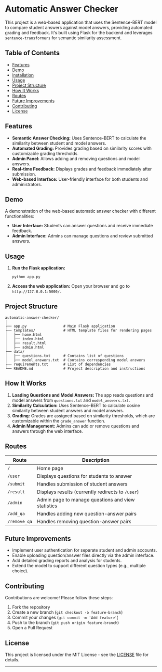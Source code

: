 # Automatic Answer Checker

This project is a web-based application that uses the Sentence-BERT model to compare student answers against model answers, providing automated grading and feedback. It's built using Flask for the backend and leverages `sentence-transformers` for semantic similarity assessment.

## Table of Contents
- [Features](#features)
- [Demo](#demo)
- [Installation](#installation)
- [Usage](#usage)
- [Project Structure](#project-structure)
- [How It Works](#how-it-works)
- [Routes](#routes)
- [Future Improvements](#future-improvements)
- [Contributing](#contributing)
- [License](#license)

## Features
- **Semantic Answer Checking:** Uses Sentence-BERT to calculate the similarity between student and model answers.
- **Automated Grading:** Provides grading based on similarity scores with customizable grading thresholds.
- **Admin Panel:** Allows adding and removing questions and model answers.
- **Real-time Feedback:** Displays grades and feedback immediately after submission.
- **Web-based Interface:** User-friendly interface for both students and administrators.

## Demo
A demonstration of the web-based automatic answer checker with different functionalities:

- **User Interface:** Students can answer questions and receive immediate feedback.
- **Admin Interface:** Admins can manage questions and review submitted answers.

## Usage

1. **Run the Flask application:**
   ```bash
   python app.py
   ```

2. **Access the web application:**
   Open your browser and go to `http://127.0.0.1:5000/`.

## Project Structure
```
automatic-answer-checker/
│
├── app.py                 # Main Flask application
├── templates/             # HTML template files for rendering pages
│   ├── home.html
│   ├── index.html
│   ├── result.html
│   ├── admin.html
├── data/
│   ├── questions.txt      # Contains list of questions
│   ├── model_answers.txt  # Contains corresponding model answers
├── requirements.txt       # List of dependencies
└── README.md              # Project description and instructions
```

## How It Works
1. **Loading Questions and Model Answers:** The app reads questions and model answers from `questions.txt` and `model_answers.txt`.
2. **Similarity Calculation:** Uses Sentence-BERT to calculate cosine similarity between student answers and model answers.
3. **Grading:** Grades are assigned based on similarity thresholds, which are customizable within the `grade_answer` function.
4. **Admin Management:** Admins can add or remove questions and answers through the web interface.

## Routes
| Route              | Description                                           |
|--------------------|-------------------------------------------------------|
| `/`                | Home page                                             |
| `/user`            | Displays questions for students to answer             |
| `/submit`          | Handles submission of student answers                 |
| `/result`          | Displays results (currently redirects to `/user`)      |
| `/admin`           | Admin page to manage questions and view statistics    |
| `/add_qa`          | Handles adding new question-answer pairs              |
| `/remove_qa`       | Handles removing question-answer pairs                |

## Future Improvements
- Implement user authentication for separate student and admin accounts.
- Enable uploading question/answer files directly via the admin interface.
- Add detailed grading reports and analysis for students.
- Extend the model to support different question types (e.g., multiple choice).

## Contributing
Contributions are welcome! Please follow these steps:
1. Fork the repository
2. Create a new branch (`git checkout -b feature-branch`)
3. Commit your changes (`git commit -m 'Add feature'`)
4. Push to the branch (`git push origin feature-branch`)
5. Open a Pull Request

## License
This project is licensed under the MIT License - see the [LICENSE](LICENSE) file for details.

---

